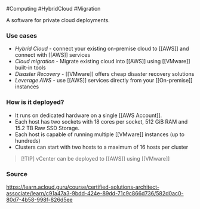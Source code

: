 #Computing #HybridCloud #Migration 

A software for private cloud deployments. 
### Use cases
* *Hybrid Cloud* - connect your existing on-premise cloud to [[AWS]] and connect with [[AWS]] services
* *Cloud migration* - Migrate existing cloud into [[AWS]] using [[VMware]] built-in tools
* *Disaster Recovery* - [[VMware]] offers cheap disaster recovery solutions
* *Leverage AWS* - use [[AWS]] services directly from your [[On-premise]] instances
### How is it deployed?
* It runs on dedicated hardware on a single [[AWS Account]].
* Each host has two sockets with 18 cores per socket, 512 GiB RAM and 15.2 TB Raw SSD Storage.
* Each host is capable of running multiple [[VMware]] instances (up to hundreds)
* Clusters can start with two hosts to a maximum of 16 hosts per cluster
> [!TIP] vCenter can be deployed to [[AWS]] using [[VMware]]
### Source
https://learn.acloud.guru/course/certified-solutions-architect-associate/learn/c91a47a3-9bdd-424e-89dd-71c9c866d736/582d0ac0-80d7-4b58-998f-826d5ee